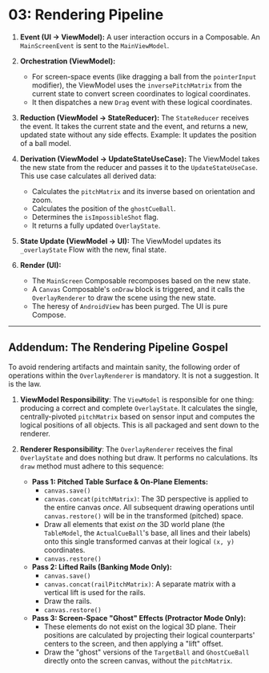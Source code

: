 # 03: Rendering Pipeline

1.  **Event (UI -> ViewModel):** A user interaction occurs in a Composable. An `MainScreenEvent` is sent to the `MainViewModel`.

2.  **Orchestration (ViewModel):**
    * For screen-space events (like dragging a ball from the `pointerInput` modifier), the ViewModel uses the `inversePitchMatrix` from the current state to convert screen coordinates to logical coordinates.
    * It then dispatches a new `Drag` event with these logical coordinates.

3.  **Reduction (ViewModel -> StateReducer):** The `StateReducer` receives the event. It takes the current state and the event, and returns a new, updated state without any side effects. Example: It updates the position of a ball model.

4.  **Derivation (ViewModel -> UpdateStateUseCase):** The ViewModel takes the new state from the reducer and passes it to the `UpdateStateUseCase`. This use case calculates all derived data:
    * Calculates the `pitchMatrix` and its inverse based on orientation and zoom.
    * Calculates the position of the `ghostCueBall`.
    * Determines the `isImpossibleShot` flag.
    * It returns a fully updated `OverlayState`.

5.  **State Update (ViewModel -> UI):** The ViewModel updates its `_overlayState` Flow with the new, final state.

6.  **Render (UI):**
    * The `MainScreen` Composable recomposes based on the new state.
    * A `Canvas` Composable's `onDraw` block is triggered, and it calls the `OverlayRenderer` to draw the scene using the new state.
    * The heresy of `AndroidView` has been purged. The UI is pure Compose.

***
## Addendum: The Rendering Pipeline Gospel

To avoid rendering artifacts and maintain sanity, the following order of operations within the `OverlayRenderer` is mandatory. It is not a suggestion. It is the law.

1.  **ViewModel Responsibility**: The `ViewModel` is responsible for one thing: producing a correct and complete `OverlayState`. It calculates the single, centrally-pivoted `pitchMatrix` based on sensor input and computes the logical positions of all objects. This is all packaged and sent down to the renderer.

2.  **Renderer Responsibility**: The `OverlayRenderer` receives the final `OverlayState` and does nothing but draw. It performs no calculations. Its `draw` method must adhere to this sequence:
    * **Pass 1: Pitched Table Surface & On-Plane Elements:**
        * `canvas.save()`
        * `canvas.concat(pitchMatrix)`: The 3D perspective is applied to the entire canvas *once*. All subsequent drawing operations until `canvas.restore()` will be in the transformed (pitched) space.
        * Draw all elements that exist *on* the 3D world plane (the `TableModel`, the `ActualCueBall`'s base, all lines and their labels) onto this single transformed canvas at their logical `(x, y)` coordinates.
        * `canvas.restore()`
    * **Pass 2: Lifted Rails (Banking Mode Only):**
        * `canvas.save()`
        * `canvas.concat(railPitchMatrix)`: A separate matrix with a vertical lift is used for the rails.
        * Draw the rails.
        * `canvas.restore()`
    * **Pass 3: Screen-Space "Ghost" Effects (Protractor Mode Only):**
        * These elements do not exist on the logical 3D plane. Their positions are calculated by projecting their logical counterparts' centers to the screen, and then applying a "lift" offset.
        * Draw the "ghost" versions of the `TargetBall` and `GhostCueBall` directly onto the screen canvas, without the `pitchMatrix`.